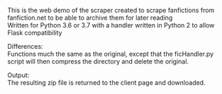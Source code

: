 This is the web demo of the scraper created to scrape fanfictions from fanfiction.net to be able to archive them for later reading<br>
Written for Python 3.6 or 3.7 with a handler written in Python 2 to allow Flask compatibility<br>

Differences:<br>
	Functions much the same as the original, except that the ficHandler.py script will then compress the directory and delete the original.<br>

Output:<br>
	The resulting zip file is returned to the client page and downloaded.<br>
